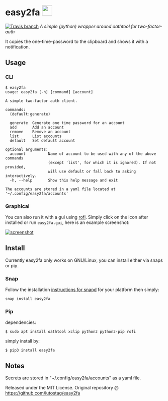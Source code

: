 # easy2fa <img src="https://cdn.rawgit.com/lutostag/easy2fa/b33d2821/snap/gui/easy2fa.svg" alt="" width="32" height="32">
[![Travis branch](https://img.shields.io/travis/lutostag/easy2fa/master.svg)](https://travis-ci.org/lutostag/easy2fa)
*A simple (python) wrapper around oathtool for two-factor-auth*

It copies the one-time-password to the clipboard and shows it with a notification.

## Usage
### CLI
```
$ easy2fa
usage: easy2fa [-h] [command] [account]

A simple two-factor auth client.

commands:
  (default:generate)

  generate  Generate one time password for an account
  add       Add an account
  remove    Remove an account
  list      List accounts
  default   Set default account

optional arguments:
  account          Name of account to be used with any of the above commands
                   (except 'list', for which it is ignored). If not provided,
                   will use default or fall back to asking interactively.
  -h, --help       Show this help message and exit

The accounts are stored in a yaml file located at '~/.config/easy2fa/accounts'
```

### Graphical
You can also run it with a gui using [rofi](https://davedavenport.github.io/rofi/).
Simply click on the icon after installed or run `easy2fa.gui`, here is an example screenshot:

[![screenshot](https://cdn.rawgit.com/lutostag/easy2fa/69fc05f6/docs/screenshots/graphical.png)](https://github.com/lutostag/easy2fa/tree/master/docs/screenshots)

## Install

Currently easy2fa only works on GNU/Linux, you can install either via snaps or pip.

### Snap
Follow the installation [instructions for snapd](https://snapcraft.io/docs/core/install) for your platform then simply:
```
snap install easy2fa
```

### Pip

dependencies:
```
$ sudo apt install oathtool xclip python3 python3-pip rofi
```

simply install by:
```
$ pip3 install easy2fa
```

## Notes
Secrets are stored in "~/.config/easy2fa/accounts" as a yaml file.

Released under the MIT License. Original repository @ https://github.com/lutostag/easy2fa
